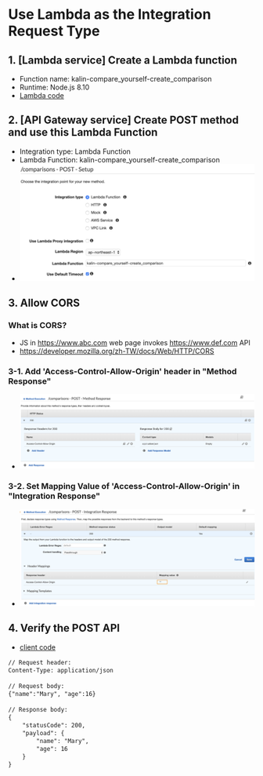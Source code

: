 # Use Lambda as the Integration Request Type

## 1. [Lambda service] Create a Lambda function

- Function name: kalin-compare_yourself-create_comparison
- Runtime: Node.js 8.10
- [Lambda code](lambda/kalin-compare_yourself-create_comparison/index.js)

## 2. [API Gateway service] Create POST method and use this Lambda Function

- Integration type: Lambda Function
- Lambda Function: kalin-compare_yourself-create_comparison
- ![Screenshot](2_use_lambda.png)

## 3. Allow CORS

### What is CORS?

- JS in https://www.abc.com web page invokes https://www.def.com API
- https://developer.mozilla.org/zh-TW/docs/Web/HTTP/CORS

### 3-1. Add 'Access-Control-Allow-Origin' header in "Method Response"

- ![Screenshot](3_cors_method_response.png)

### 3-2. Set Mapping Value of 'Access-Control-Allow-Origin' in "Integration Response"

- ![Screenshot](3_cors_integration_response.png)

## 4. Verify the POST API

- [client code](client/index.js)

```
// Request header:
Content-Type: application/json

// Request body:
{"name":"Mary", "age":16}

// Response body:
{
    "statusCode": 200,
    "payload": {
        "name": "Mary",
        "age": 16
    }
}
```

